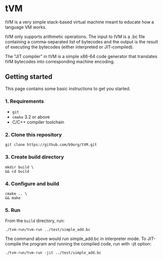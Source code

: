 # tVM

tVM is a very simple stack-based virtual machine meant to educate how a
language VM works.

tVM only supports arithmetic operations. The input to tVM is a .bc file
containing a comma-separated list of bytecodes and the output is the
result of executing the bytecodes (either interpreted or JIT-compiled).

The "JIT compiler" in tVM is a simple x86-64 code generator that translates
tVM bytecodes into corresponding machine encoding.

## Getting started

This page contains some basic instructions to get you started.

### 1. Requirements

* `git`
* `cmake` 3.2 or above
* C/C++ compiler toolchain

### 2. Clone this repository

```
git clone https://github.com/b9org/tVM.git
```

### 3. Create build directory

```
mkdir build \
&& cd build
```

### 4. Configure and build

```
cmake .. \
&& make
```

### 5. Run

From the `build` directory, run:

```
./tvm-run/tvm-run ../test/simple_add.bc
```

The command above would run simple_add.bc in interpreter mode. To JIT-compile
the program and running the compiled code, run with -jit option:

```
./tvm-run/tvm-run -jit ../test/simple_add.bc
```
